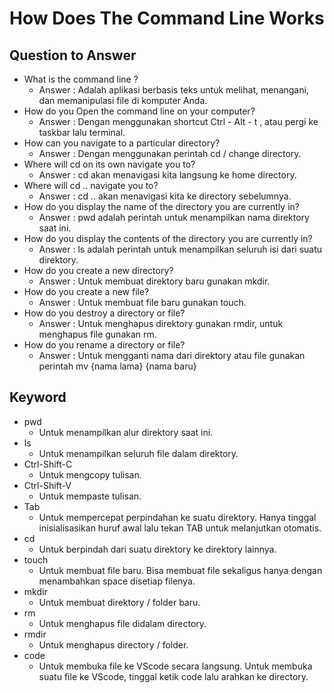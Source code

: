 # How Does The Command Line Works

## Question to Answer

* What is the command line ?
    * Answer : Adalah aplikasi berbasis teks untuk melihat, menangani, dan memanipulasi file di komputer Anda.
* How do you Open the command line on your computer?
    * Answer : Dengan menggunakan shortcut Ctrl - Alt - t , atau pergi ke taskbar lalu terminal.
* How can you navigate to a particular directory?
    * Answer : Dengan menggunakan perintah cd / change directory.
* Where will cd on its own navigate you to?
    * Answer : cd akan menavigasi kita langsung ke home directory.
* Where will cd .. navigate you to?
    * Answer : cd .. akan  menavigasi kita ke directory sebelumnya.
* How do you display the name of the directory you are currently in?
    * Answer : pwd adalah perintah untuk menampilkan nama direktory saat ini.
* How do you display the contents of the directory you are currently in?
    * Answer : ls adalah perintah untuk menampilkan seluruh isi dari suatu direktory.
* How do you create a new directory?
    * Answer : Untuk membuat direktory baru gunakan mkdir.
* How do you create a new file?
    * Answer : Untuk membuat file baru gunakan touch.
* How do you destroy a directory or file?
    * Answer : Untuk menghapus direktory gunakan rmdir, untuk menghapus file gunakan rm.
* How do you rename a directory or file?
    * Answer : Untuk mengganti nama dari direktory atau file gunakan perintah mv {nama lama} {nama baru}


## Keyword

* pwd
    * Untuk menampilkan alur direktory saat ini.
* ls
    * Untuk menampilkan seluruh file dalam direktory.
* Ctrl-Shift-C
    * Untuk mengcopy tulisan.
* Ctrl-Shift-V
    * Untuk mempaste tulisan.
* Tab
    * Untuk mempercepat perpindahan ke suatu direktory. Hanya tinggal inisialisasikan huruf awal lalu tekan TAB untuk melanjutkan otomatis.
* cd
    * Untuk berpindah dari suatu direktory ke direktory lainnya.
* touch 
    * Untuk membuat file baru. Bisa membuat file sekaligus hanya dengan menambahkan space disetiap filenya.
* mkdir 
    * Untuk membuat direktory / folder baru.
* rm
    * Untuk menghapus file didalam directory.
* rmdir
    * Untuk menghapus directory / folder.
* code
    * Untuk membuka file ke VScode secara langsung. Untuk membuka suatu file ke VScode, tinggal ketik code lalu arahkan ke directory.
